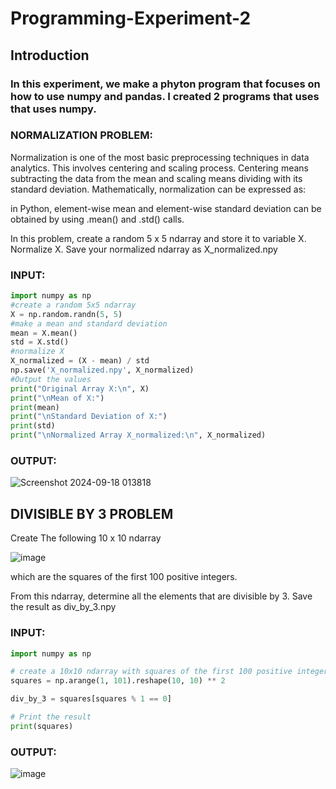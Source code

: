 # Programming-Experiment-2

## Introduction
### In this experiment, we make a phyton program that focuses on how to use numpy and pandas. I created 2 programs that uses that uses numpy.

### NORMALIZATION PROBLEM: 
Normalization is one of the most basic preprocessing techniques in data analytics. This involves centering and scaling process. Centering means subtracting the data from the mean and scaling means dividing with its standard deviation. Mathematically, normalization can be expressed as:

in Python, element-wise mean and element-wise standard deviation can be obtained by using .mean() and .std() calls.

In this problem, create a random 5 x 5 ndarray and store it to variable X. Normalize X. Save your normalized
ndarray as X_normalized.npy

### INPUT: 
    
```python
import numpy as np
#create a random 5x5 ndarray
X = np.random.randn(5, 5)
#make a mean and standard deviation
mean = X.mean()
std = X.std()
#normalize X
X_normalized = (X - mean) / std
np.save('X_normalized.npy', X_normalized)
#Output the values
print("Original Array X:\n", X)
print("\nMean of X:")
print(mean)
print("\nStandard Deviation of X:")
print(std)
print("\nNormalized Array X_normalized:\n", X_normalized)
```

### OUTPUT:

![Screenshot 2024-09-18 013818](https://github.com/user-attachments/assets/a18adde2-eaad-4d0f-9d8c-5d0d335ea1f8)

## DIVISIBLE BY 3 PROBLEM

Create The following 10 x 10 ndarray 

![image](https://github.com/user-attachments/assets/31b40a0e-7237-4271-8ed4-e72b556e40b3)

which are the squares of the first 100 positive integers.

From this ndarray, determine all the elements that are divisible by 3. Save the result as div_by_3.npy


### INPUT:

```python
import numpy as np

# create a 10x10 ndarray with squares of the first 100 positive integers
squares = np.arange(1, 101).reshape(10, 10) ** 2

div_by_3 = squares[squares % 1 == 0]

# Print the result
print(squares)
```

### OUTPUT:

![image](https://github.com/user-attachments/assets/d37ea198-1d22-4b7e-a654-1388a6319823)






